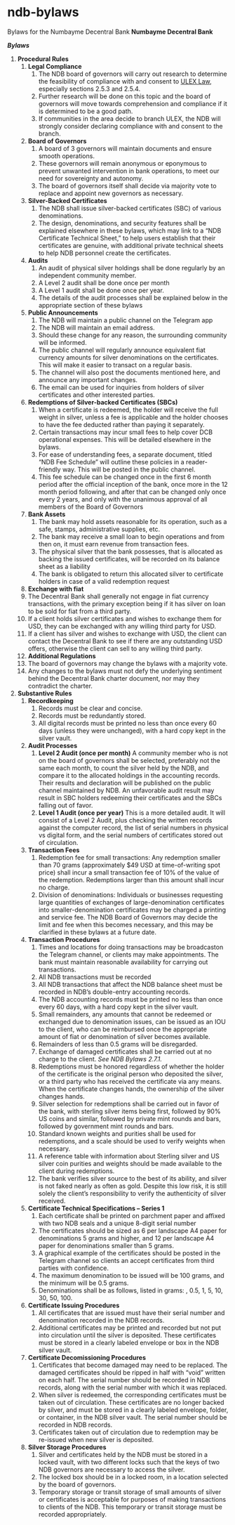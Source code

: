 # ndb-bylaws
Bylaws for the Numbayme Decentral Bank
﻿****Numbayme Decentral Bank****

***Bylaws***

1. **Procedural Rules**
   1. **Legal Compliance** 
      1. The NDB board of governors will carry out research to determine the feasibility of compliance with and consent to [ULEX Law](https://github.com/ulex-opensource/Ulex), especially sections 2.5.3 and 2.5.4.
      1. Further research will be done on this topic and the board of governors will move towards comprehension and compliance if it is determined to be a good path.
      1. If communities in the area decide to branch ULEX, the NDB will strongly consider declaring compliance with and consent to the branch.
   4. **Board of Governors** 
      1. A board of 3 governors will maintain documents and ensure smooth operations.
      1. These governors will remain anonymous or eponymous to prevent unwanted intervention in bank operations, to meet our need for sovereignty and autonomy.
      1. The board of governors itself shall decide via majority vote to replace and appoint new governors as necessary.
   5. **Silver-Backed Certificates**
      1. The NDB shall issue silver-backed certificates (SBC) of various denominations.
      1. The design, denominations, and security features shall be explained elsewhere in these bylaws, which may link to a “NDB Certificate Technical Sheet,”  to help users establish that their certificates are genuine, with additional private technical sheets to help NDB personnel create the certificates.
   6. **Audits**
      1. An audit of physical silver holdings shall be done regularly by an independent community member.
      1. A Level 2 audit shall be done once per month
      1. A Level 1 audit shall be done once per year.
      1. The details of the audit processes shall be explained below in the appropriate section of these bylaws
   7. **Public Announcements**
      1. The NDB will maintain a public channel on the Telegram app
      1. The NDB will maintain an email address.
      1. Should these change for any reason, the surrounding community will be informed.
      1. The public channel will regularly announce equivalent fiat currency amounts for silver denominations on the certificates. This will make it easier to transact on a regular basis.
      1. The channel will also post the documents mentioned here, and announce any important changes.
      1. The email can be used for inquiries from holders of silver certificates and other interested parties.
   8. **Redemptions of Silver-backed Certificates (SBCs)**  
      1. When a certificate is redeemed, the holder will receive the full weight in silver, unless a fee is applicable and the holder chooses to have the fee deducted rather than paying it separately.
      1. Certain transactions may incur small fees to help cover DCB operational expenses. This will be detailed elsewhere in the bylaws.
      1. For ease of understanding fees, a separate document, titled “NDB Fee Schedule” will outline these policies in a reader-friendly way. This will be posted in the public channel.
      1. This fee schedule can be changed once in the first 6 month period after the official inception of the bank, once more in the 12 month period following, and after that can be changed only once every 2 years, and only with the unanimous approval of all members of the Board of Governors
   9. **Bank Assets**
      1. The bank may hold assets reasonable for its operation, such as a safe, stamps, administrative supplies, etc.
      1. The bank may receive a small loan to begin operations and from then on, it must earn revenue from transaction fees.
      1. The physical silver that the bank possesses, that is allocated as backing the issued certificates, will be recorded on its balance sheet as a liability
      1. The bank is obligated to return this allocated silver to certificate holders in case of a valid redemption request
   10. **Exchange with fiat**
      1. The Decentral Bank shall generally not engage in fiat currency transactions, with the primary exception being if it has silver on loan to be sold for fiat from a third party.
      1. If a client holds silver certificates and wishes to exchange them for USD, they can be exchanged with any willing third party for USD.
      1. If a client has silver and wishes to exchange with USD, the client can contact the Decentral Bank to see if there are any outstanding USD offers, otherwise the client can sell to any willing third party.
   11. **Additional Regulations**
      1. The board of governors may change the bylaws with a majority vote.
      1. Any changes to the bylaws must not defy the underlying sentiment behind the Decentral Bank charter document, nor may they contradict the charter.
1. **Substantive Rules**
   1. **Recordkeeping**
      1. Records must be clear and concise.
      1. Records must be redundantly stored.
      1. All digital records must be printed no less than once every 60 days (unless they were unchanged), with a hard copy kept in the silver vault.
   1. **Audit Processes**
      1. **Level 2 Audit (once per month)** A community member who is not on the board of governors shall be selected, preferably not the same each month, to count the silver held by the NDB, and compare it to the allocated holdings in the accounting records. Their results and declaration will be published on the public channel maintained by NDB. An unfavorable audit result may result in SBC holders redeeming their certificates and the SBCs falling out of favor.
      1. **Level 1 Audit (once per year)** This is a more detailed audit. It will consist of a Level 2 Audit, plus checking the written records against the computer record, the list of serial numbers in physical vs digital form, and the serial numbers of certificates stored out of circulation.
   1. **Transaction Fees**
      1. Redemption fee for small transactions: Any redemption smaller than 70 grams (approximately $49 USD at time-of-writing spot price) shall incur a small transaction fee of 10% of the value of the redemption. Redemptions larger than this amount shall incur no charge.
      1. Division of denominations: Individuals or businesses requesting large quantities of exchanges of large-denomination certificates into smaller-denomination certificates may be charged a printing and service fee. The NDB Board of Governors may decide the limit and fee when this becomes necessary, and this may be clarified in these bylaws at a future date.
   1. **Transaction Procedures**
      1. Times and locations for doing transactions may be broadcaston the Telegram channel, or clients may make appointments. The bank must maintain reasonable availability for carrying out transactions.
      1. All NDB transactions must be recorded
      1. All NDB transactions that affect the NDB balance sheet must be recorded in NDB’s double-entry accounting records.
      1. The NDB accounting records must be printed no less than once every 60 days, with a hard copy kept in the silver vault.
      1. Small remainders, any amounts that cannot be redeemed or exchanged due to denomination issues, can be issued as an IOU to the client, who can be reimbursed once the appropriate amount of fiat or denomination of silver becomes available.
      1. Remainders of less than 0.5 grams will be disregarded.
      1. Exchange of damaged certificates shall be carried out at no charge to the client. *See NDB Bylaws 2.7.1.*
      1. Redemptions must be honored regardless of whether the holder of the certificate is the original person who deposited the silver, or a third party who has received the certificate via any means. When the certificate changes hands, the ownership of the silver changes hands.
      1. Silver selection for redemptions shall be carried out in favor of the bank, with sterling silver items being first, followed by 90% US coins and similar, followed by private mint rounds and bars, followed by government mint rounds and bars.
      1. Standard known weights and purities shall be used for redemptions, and a scale should be used to verify weights when necessary.  
      1. A reference table with information about Sterling silver and US silver coin purities and weights should be made available to the client during redemptions.
      1. The bank verifies silver source to the best of its ability, and silver is not faked nearly as often as gold. Despite this low risk, it is still solely the client’s responsibility to verify the authenticity of silver received.
   1. **Certificate Technical Specifications – Series 1**
      1. Each certificate shall be printed on parchment paper and affixed with two NDB seals and a unique 8-digit serial number
      1. The certificates should be sized as 6 per landscape A4 paper for denominations 5 grams and higher, and 12 per landscape A4 paper for denominations smaller than 5 grams.
      1. A graphical example of the certificates should be posted in the Telegram channel so clients an accept certificates from third parties with confidence.
      1. The maximum denomination to be issued will be 100 grams, and the minimum will be 0.5 grams.
      1. Denominations shall be as follows, listed in grams: , 0.5, 1, 5, 10, 30, 50, 100.
   1. **Certificate Issuing Procedures**
      1. All certificates that are issued must have their serial number and denomination recorded in the NDB records.
      1. Additional certificates may be printed and recorded but not put into circulation until the silver is deposited. These certificates must be stored in a clearly labeled envelope or box in the NDB silver vault.
   1. **Certificate Decomissioning Procedures**
      1. Certificates that become damaged may need to be replaced. The damaged certificates should be ripped in half with “void” written on each half. The serial number should be recorded in NDB records, along with the serial number with which it was replaced.
      1. When silver is redeemed, the corresponding certificates must be taken out of circulation. These certificates are no longer backed by silver, and must be stored in a clearly labeled envelope, folder, or container, in the NDB silver vault. The serial number should be recorded in NDB records.
      1. Certificates taken out of circulation due to redemption may be re-issued when new silver is deposited.
   1. **Silver Storage Procedures**
      1. Silver and certificates held by the NDB must be stored in a locked vault, with two different locks such that the keys of two NDB governors are necessary to access the silver.
      1. The locked box should be in a locked room, in a location selected by the board of governors.
      1. Temporary storage or transit storage of small amounts of silver or certificates is acceptable for purposes of making transactions to clients of the NDB. This temporary or transit storage must be recorded appropriately.






